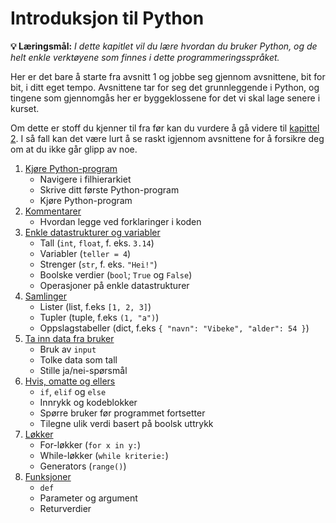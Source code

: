 # Introduksjon til Python

**💡 Læringsmål:** _I dette kapitlet vil du lære hvordan du bruker Python, og de helt enkle verktøyene som finnes i dette programmeringsspråket._

Her er det bare å starte fra avsnitt 1 og jobbe seg gjennom avsnittene, bit for bit, i ditt eget tempo. Avsnittene tar for seg det grunnleggende i Python, og tingene som gjennomgås her er byggeklossene for det vi skal lage senere i kurset.

Om dette er stoff du kjenner til fra før kan du vurdere å gå videre til [kapittel 2](../kap2/). I så fall kan det være lurt å se raskt igjennom avsnittene for å forsikre deg om at du ikke går glipp av noe.

1. [Kjøre Python-program](1_kjøre_pythonprogram.md)
    * Navigere i filhierarkiet
    * Skrive ditt første Python-program
    * Kjøre Python-program
2. [Kommentarer](2_kommentarer.md)
    * Hvordan legge ved forklaringer i koden
3. [Enkle datastrukturer og variabler](3_enkle_datastrukturer_og_variabler.md)
    * Tall (`int`, `float`, f. eks. `3.14`)
    * Variabler (`teller = 4`)
    * Strenger (`str`, f. eks. `"Hei!"`)
    * Boolske verdier  (`bool`; `True` og `False`)
    * Operasjoner på enkle datastrukturer
4. [Samlinger](4_samlinger.md)
    * Lister (list, f.eks `[1, 2, 3]`)
    * Tupler (tuple, f.eks `(1, "a")`)
    * Oppslagstabeller (dict, f.eks `{ "navn": "Vibeke", "alder": 54 }`)
5. [Ta inn data fra bruker](5_input.md)
    * Bruk av `input`
    * Tolke data som tall
    * Stille ja/nei-spørsmål
6. [Hvis, omatte og ellers](6_hvis_omatte_og_ellers.md)
    * `if`, `elif` og `else`
    * Innrykk og kodeblokker
    * Spørre bruker før programmet fortsetter
    * Tilegne ulik verdi basert på boolsk uttrykk
7. [Løkker](7_løkker.md)
    * For-løkker (`for x in y:`)
    * While-løkker (`while kriterie:`)
    * Generators (`range()`)
8. [Funksjoner](8_funksjoner.md)
    * `def`
    * Parameter og argument
    * Returverdier
